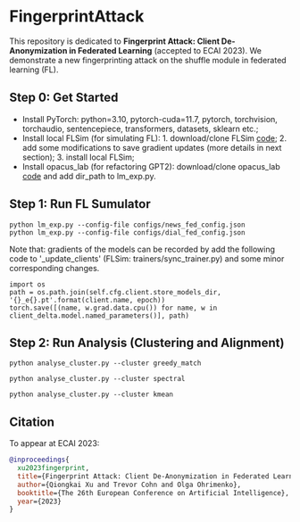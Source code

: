 # FingerprintAttack 

This repository is dedicated to **Fingerprint Attack: Client De-Anonymization in Federated Learning** (accepted to ECAI 2023). We demonstrate a new fingerprinting attack on the shuffle module in federated learning (FL).


## Step 0: Get Started
- Install PyTorch: python=3.10, pytorch-cuda=11.7, pytorch, torchvision, torchaudio, sentencepiece, transformers, datasets, sklearn etc.;
- Install local FLSim (for simulating FL): 1. download/clone FLSim [code](https://github.com/facebookresearch/FLSim.git); 2. add some modifications to save gradient updates (more details in next section); 3. install local FLSim;
- Install opacus_lab (for refactoring GPT2): download/clone opacus_lab [code](https://github.com/facebookresearch/Opacus-lab.git) and add dir_path to lm_exp.py.

## Step 1: Run FL Sumulator
```
python lm_exp.py --config-file configs/news_fed_config.json 
python lm_exp.py --config-file configs/dial_fed_config.json  
```

Note that: gradients of the models can be recorded by add the following code to '_update_clients' (FLSim: trainers/sync_trainer.py) and some minor corresponding changes.
```
import os
path = os.path.join(self.cfg.client.store_models_dir, '{}_e{}.pt'.format(client.name, epoch))
torch.save([(name, w.grad.data.cpu()) for name, w in client_delta.model.named_parameters()], path)
```

## Step 2: Run Analysis (Clustering and Alignment)
```
python analyse_cluster.py --cluster greedy_match

python analyse_cluster.py --cluster spectral

python analyse_cluster.py --cluster kmean
```

## Citation
To appear at ECAI 2023:
```bibtex
@inproceedings{
  xu2023fingerprint,
  title={Fingerprint Attack: Client De-Anonymization in Federated Learning},
  author={Qiongkai Xu and Trevor Cohn and Olga Ohrimenko},
  booktitle={The 26th European Conference on Artificial Intelligence},
  year={2023}
}

```



